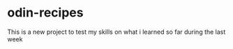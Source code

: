 # odin-recipes
This is a new project to test my skills on what i learned so far during the last week
